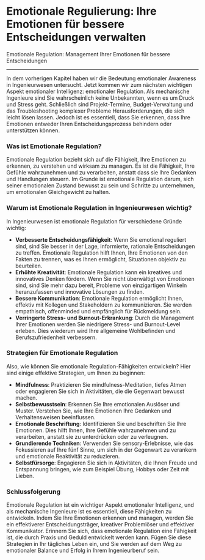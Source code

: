 # Emotionale Regulierung: Ihre Emotionen für bessere Entscheidungen verwalten

Emotionale Regulation: Management Ihrer Emotionen für bessere Entscheidungen

---

In dem vorherigen Kapitel haben wir die Bedeutung emotionaler Awareness in Ingenieurwesen untersucht. Jetzt kommen wir zum nächsten wichtigen Aspekt emotionaler Intelligenz: emotionaler Regulation. Als mechanische Ingenieure sind Sie wahrscheinlich keine Unbekannten, wenn es um Druck und Stress geht. Schließlich sind Projekt-Termine, Budget-Verwaltung und das Troubleshooting komplexer Probleme Herausforderungen, die sich leicht lösen lassen. Jedoch ist es essentiell, dass Sie erkennen, dass Ihre Emotionen entweder Ihren Entscheidungsprozess behindern oder unterstützen können.

### Was ist Emotionale Regulation?

Emotionale Regulation bezieht sich auf die Fähigkeit, Ihre Emotionen zu erkennen, zu verstehen und wirksam zu managen. Es ist die Fähigkeit, Ihre Gefühle wahrzunehmen und zu verarbeiten, anstatt dass sie Ihre Gedanken und Handlungen steuern. Im Grunde ist emotionale Regulation darum, sich seiner emotionalen Zustand bewusst zu sein und Schritte zu unternehmen, um emotionalen Gleichgewicht zu halten.

### Warum ist Emotionale Regulation in Ingenieurwesen wichtig?

In Ingenieurwesen ist emotionale Regulation für verschiedene Gründe wichtig:

* **Verbesserte Entscheidungsfähigkeit**: Wenn Sie emotional reguliert sind, sind Sie besser in der Lage, informierte, rationale Entscheidungen zu treffen. Emotionale Regulation hilft Ihnen, Ihre Emotionen von den Fakten zu trennen, was es Ihnen ermöglicht, Situationen objektiv zu beurteilen.
* **Erhöhte Kreativität**: Emotionale Regulation kann ein kreatives und innovatives Denken fördern. Wenn Sie nicht überwältigt von Emotionen sind, sind Sie mehr dazu bereit, Probleme von einzigartigen Winkeln heranzufassen und innovative Lösungen zu finden.
* **Bessere Kommunikation**: Emotionale Regulation ermöglicht Ihnen, effektiv mit Kollegen und Stakeholdern zu kommunizieren. Sie werden empathisch, offenminded und empfänglich für Rückmeldung sein.
* **Verringerte Stress- und Burnout-Erkrankung**: Durch die Management Ihrer Emotionen werden Sie niedrigere Stress- und Burnout-Level erleben. Dies wiederum wird Ihre allgemeine Wohlbefinden und Berufszufriedenheit verbessern.

### Strategien für Emotionale Regulation

Also, wie können Sie emotionale Regulation-Fähigkeiten entwickeln? Hier sind einige effektive Strategien, um Ihnen zu beginnen:

* **Mindfulness**: Praktizieren Sie mindfulness-Meditation, tiefes Atmen oder engagieren Sie sich in Aktivitäten, die die Gegenwart bewusst machen.
* **Selbstbewusstsein**: Erkennen Sie Ihre emotionalen Auslöser und Muster. Verstehen Sie, wie Ihre Emotionen Ihre Gedanken und Verhaltensweisen beeinflussen.
* **Emotionale Beschriftung**: Identifizieren Sie und beschriften Sie Ihre Emotionen. Dies hilft Ihnen, Ihre Gefühle wahrzunehmen und zu verarbeiten, anstatt sie zu unterdrücken oder zu verleugnen.
* **Grundierende Techniken**: Verwenden Sie sensory-Erlebnisse, wie das Fokussieren auf Ihre fünf Sinne, um sich in der Gegenwart zu verankern und emotionale Reaktivität zu reduzieren.
* **Selbstfürsorge**: Engagieren Sie sich in Aktivitäten, die Ihnen Freude und Entspannung bringen, wie zum Beispiel Übung, Hobbys oder Zeit mit Lieben.

### Schlussfolgerung

Emotionale Regulation ist ein wichtiger Aspekt emotionaler Intelligenz, und als mechanische Ingenieure ist es essentiell, diese Fähigkeiten zu entwickeln. Indem Sie Ihre Emotionen erkennen und managen, werden Sie ein effektiverer Entscheidungsträger, kreativer Problemlöser und effektiver Kommunikator. Erinnern Sie sich, dass emotionale Regulation eine Fähigkeit ist, die durch Praxis und Geduld entwickelt werden kann. Fügen Sie diese Strategien in Ihr tägliches Leben ein, und Sie werden auf dem Weg zu emotionaler Balance und Erfolg in Ihrem Ingenieurberuf sein.